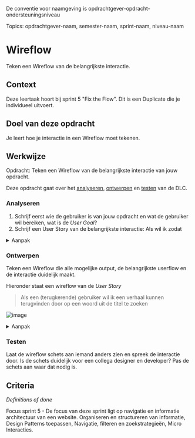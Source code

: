 De conventie voor naamgeving is opdrachtgever-opdracht-ondersteuningsniveau

Topics: opdrachtgever-naam, semester-naam, sprint-naam, niveau-naam

# Wireflow

Teken een Wireflow van de belangrijkste interactie.

## Context

Deze leertaak hoort bij sprint 5 "Fix the Flow". Dit is een Duplicate die je individueel uitvoert.


## Doel van deze opdracht

Je leert hoe je interactie in een Wireflow moet tekenen. 



## Werkwijze

Opdracht: Teken een Wireflow van de belangrijkste interactie van jouw opdracht.

Deze opdracht gaat over het [analyseren](#analyseren), [ontwerpen](#ontwerpen) en [testen](#testen) van de DLC.

### Analyseren

1. Schrijf eerst wie de gebruiker is van jouw opdracht en wat de gebruiker wil bereiken, wat is de _User Goal_?
2. Schrijf een User Story van de belangrijkste interactie: Als <gebruiker> wil ik <functionaliteit> zodat <meerwaarde>

<details>
<summary>Aanpak</summary>

1. {geef de stappen}
2. {die in deze fase}
3. {doorlopen worden}

#### Materiaal analysefase

- [How User Scenarios  Help to Improve Your UX](http://blog.usabilla.com/how-user-scenarios-help-to-improve-your-ux/)
- [Wat is een User Story?](https://agilescrumgroup.nl/wat-is-een-user-story/)

</details>

### Ontwerpen

Teken een Wireflow die alle mogelijke output, de belangrijkste userflow  en de interactie duidelijk maakt.

Hieronder staat een wireflow van de _User Story_ 
    
> Als een (terugkerende) gebruiker wil ik een verhaal kunnen terugvinden door op een woord uit de titel te zoeken

![image](https://user-images.githubusercontent.com/1391509/146001069-76346dd9-d579-421d-9bc4-79b5380b7637.png)


<details>
<summary>Aanpak</summary>

1. Schets alle schermen en/of states die een gebruiker te zien krijgt
2. Geef de interactie aan en met pijlen de flow aan
3. Geef elke scherm en state een nummer en titel
4. Schrijf onder elk scherm en state wat een gebruiker te zien krijgt

#### Materiaal ontwerpfase

- [Wireframing User Flow with Wireflows](https://balsamiq.com/learn/articles/wireflows/)

</details>
    
### Testen
    
Laat de wireflow schets aan iemand anders zien en spreek de interactie door. 
Is de schets duidelijk voor een collega designer en developer? Pas de schets aan waar dat nodig is. 



## Criteria
*Definitions of done*

Focus sprint 5 - De focus van deze sprint ligt op navigatie en informatie architectuur van een website. Organiseren en structureren van informatie, Design Patterns toepassen, Navigatie, filteren en zoekstrategieën, Micro Interacties.

